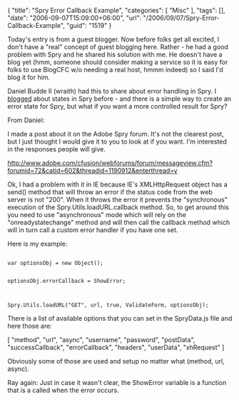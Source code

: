 {
	"title": "Spry Error Callback Example",
	"categories": [
		"Misc"
	],
	"tags": [],
	"date": "2006-09-07T15:09:00+06:00",
	"url": "/2006/09/07/Spry-Error-Callback-Example",
	"guid": "1519"
}

Today's entry is from a guest blogger. Now before folks get all excited, I don't have a "real" concept of guest blogging here. Rather - he had a good problem with Spry and he shared his solution with me. He doesn't have a blog yet (hmm, someone should consider making a service so it is easy for folks to use BlogCFC w/o needing a real host, hmmm indeed) so I said I'd blog it for him. 

Daniel Budde II (wraith) had this to share about error handling in Spry. I <a href="http://ray.camdenfamily.com/index.cfm/2006/7/14/New-features-in-Spry">blogged</a> about states in Spry before - and there is a simple way to create an error state for Spry, but what if you want a more controlled result for Spry?

From Daniel:<br/>

I made a post about it on the Adobe Spry forum.  It's not the clearest post, but I just thought I would give it to you to look at if you want.  I'm interested in the responses people will give.

http://www.adobe.com/cfusion/webforums/forum/messageview.cfm?forumid=72&catid=602&threadid=1190912&enterthread=y

Ok, I had a problem with it in IE because IE's XMLHttpRequest object has a send() method that will throw an error if the status code from the web server is not "200".  When it throws the error it prevents the "synchronous" execution of the Spry.Utils.loadURL.callback method.  So, to get around this you need to use "asynchronous" mode which will rely on the "onreadystatechange" method and will then call the callback method which will in turn call a custom error handler if you have one set.

Here is my example:

<code>
var optionsObj = new Object();

optionsObj.errorCallback = ShowError;

Spry.Utils.loadURL("GET", url, true, ValidateForm, optionsObj);
</code>
 
There is a list of available options that you can set in the SpryData.js file and here those are:

[ "method", "url", "async", "username", "password", "postData", "successCallback", "errorCallback", "headers", "userData", "xhRequest" ]

Obviously some of those are used and setup no matter what (method, url, async). 

Ray again: Just in case it wasn't clear, the ShowError variable is a function that is a called when the error occurs.